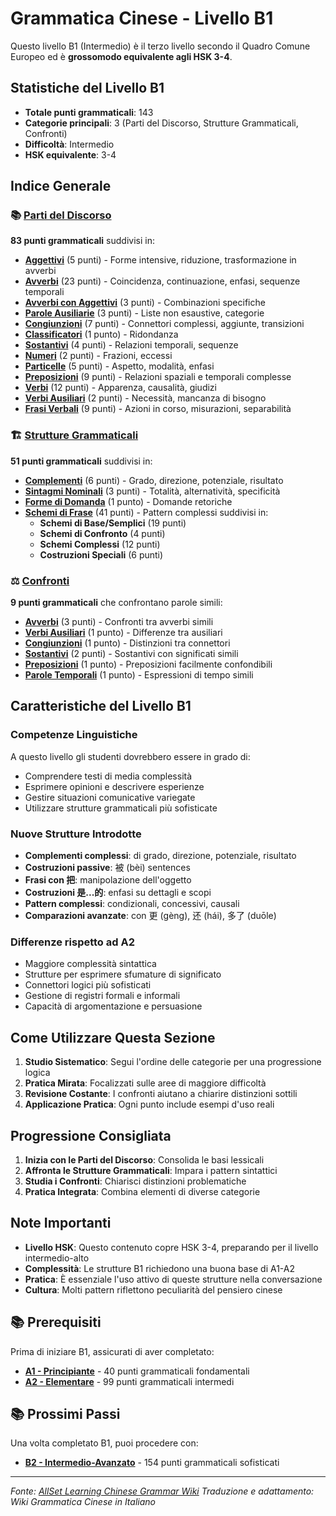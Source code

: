 # Grammatica Cinese - Livello B1

Questo livello B1 (Intermedio) è il terzo livello secondo il Quadro Comune Europeo ed è **grossomodo equivalente agli HSK 3-4**.

## Statistiche del Livello B1

- **Totale punti grammaticali**: 143
- **Categorie principali**: 3 (Parti del Discorso, Strutture Grammaticali, Confronti)
- **Difficoltà**: Intermedio
- **HSK equivalente**: 3-4

## Indice Generale

### 📚 [Parti del Discorso](./parti-del-discorso/)

**83 punti grammaticali** suddivisi in:

- **[Aggettivi](./parti-del-discorso/aggettivi.md)** (5 punti) - Forme intensive, riduzione, trasformazione in avverbi
- **[Avverbi](./parti-del-discorso/avverbi.md)** (23 punti) - Coincidenza, continuazione, enfasi, sequenze temporali
- **[Avverbi con Aggettivi](./parti-del-discorso/avverbi-con-aggettivi.md)** (3 punti) - Combinazioni specifiche
- **[Parole Ausiliarie](./parti-del-discorso/parole-ausiliarie.md)** (3 punti) - Liste non esaustive, categorie
- **[Congiunzioni](./parti-del-discorso/congiunzioni.md)** (7 punti) - Connettori complessi, aggiunte, transizioni
- **[Classificatori](./parti-del-discorso/classificatori.md)** (1 punto) - Ridondanza
- **[Sostantivi](./parti-del-discorso/sostantivi.md)** (4 punti) - Relazioni temporali, sequenze
- **[Numeri](./parti-del-discorso/numeri.md)** (2 punti) - Frazioni, eccessi
- **[Particelle](./parti-del-discorso/particelle.md)** (5 punti) - Aspetto, modalità, enfasi
- **[Preposizioni](./parti-del-discorso/preposizioni.md)** (9 punti) - Relazioni spaziali e temporali complesse
- **[Verbi](./parti-del-discorso/verbi.md)** (12 punti) - Apparenza, causalità, giudizi
- **[Verbi Ausiliari](./parti-del-discorso/verbi-ausiliari.md)** (2 punti) - Necessità, mancanza di bisogno
- **[Frasi Verbali](./parti-del-discorso/frasi-verbali.md)** (9 punti) - Azioni in corso, misurazioni, separabilità

### 🏗️ [Strutture Grammaticali](./strutture-grammaticali/)

**51 punti grammaticali** suddivisi in:

- **[Complementi](./strutture-grammaticali/complementi.md)** (6 punti) - Grado, direzione, potenziale, risultato
- **[Sintagmi Nominali](./strutture-grammaticali/sintagmi-nominali.md)** (3 punti) - Totalità, alternatività, specificità
- **[Forme di Domanda](./strutture-grammaticali/forme-di-domanda.md)** (1 punto) - Domande retoriche
- **[Schemi di Frase](./strutture-grammaticali/schemi-di-frase.md)** (41 punti) - Pattern complessi suddivisi in:
  - **Schemi di Base/Semplici** (19 punti)
  - **Schemi di Confronto** (4 punti)
  - **Schemi Complessi** (12 punti)
  - **Costruzioni Speciali** (6 punti)

### ⚖️ [Confronti](./confronti/)

**9 punti grammaticali** che confrontano parole simili:

- **[Avverbi](./confronti/avverbi.md)** (3 punti) - Confronti tra avverbi simili
- **[Verbi Ausiliari](./confronti/verbi-ausiliari.md)** (1 punto) - Differenze tra ausiliari
- **[Congiunzioni](./confronti/congiunzioni.md)** (1 punto) - Distinzioni tra connettori
- **[Sostantivi](./confronti/sostantivi.md)** (2 punti) - Sostantivi con significati simili
- **[Preposizioni](./confronti/preposizioni.md)** (1 punto) - Preposizioni facilmente confondibili
- **[Parole Temporali](./confronti/parole-temporali.md)** (1 punto) - Espressioni di tempo simili

## Caratteristiche del Livello B1

### Competenze Linguistiche

A questo livello gli studenti dovrebbero essere in grado di:

- Comprendere testi di media complessità
- Esprimere opinioni e descrivere esperienze
- Gestire situazioni comunicative variegate
- Utilizzare strutture grammaticali più sofisticate

### Nuove Strutture Introdotte

- **Complementi complessi**: di grado, direzione, potenziale, risultato
- **Costruzioni passive**: 被 (bèi) sentences
- **Frasi con 把**: manipolazione dell'oggetto
- **Costruzioni 是...的**: enfasi su dettagli e scopi
- **Pattern complessi**: condizionali, concessivi, causali
- **Comparazioni avanzate**: con 更 (gèng), 还 (hái), 多了 (duōle)

### Differenze rispetto ad A2

- Maggiore complessità sintattica
- Strutture per esprimere sfumature di significato
- Connettori logici più sofisticati
- Gestione di registri formali e informali
- Capacità di argomentazione e persuasione

## Come Utilizzare Questa Sezione

1. **Studio Sistematico**: Segui l'ordine delle categorie per una progressione logica
2. **Pratica Mirata**: Focalizzati sulle aree di maggiore difficoltà
3. **Revisione Costante**: I confronti aiutano a chiarire distinzioni sottili
4. **Applicazione Pratica**: Ogni punto include esempi d'uso reali

## Progressione Consigliata

1. **Inizia con le Parti del Discorso**: Consolida le basi lessicali
2. **Affronta le Strutture Grammaticali**: Impara i pattern sintattici
3. **Studia i Confronti**: Chiarisci distinzioni problematiche
4. **Pratica Integrata**: Combina elementi di diverse categorie

## Note Importanti

- **Livello HSK**: Questo contenuto copre HSK 3-4, preparando per il livello intermedio-alto
- **Complessità**: Le strutture B1 richiedono una buona base di A1-A2
- **Pratica**: È essenziale l'uso attivo di queste strutture nella conversazione
- **Cultura**: Molti pattern riflettono peculiarità del pensiero cinese

## 📚 Prerequisiti

Prima di iniziare B1, assicurati di aver completato:

- **[A1 - Principiante](../A1/README.md)** - 40 punti grammaticali fondamentali
- **[A2 - Elementare](../A2/README.md)** - 99 punti grammaticali intermedi

## 📚 Prossimi Passi

Una volta completato B1, puoi procedere con:

- **[B2 - Intermedio-Avanzato](../B2/README.md)** - 154 punti grammaticali sofisticati

---

*Fonte: [AllSet Learning Chinese Grammar Wiki](https://resources.allsetlearning.com/chinese/grammar/B1_grammar_points)*
*Traduzione e adattamento: Wiki Grammatica Cinese in Italiano*
